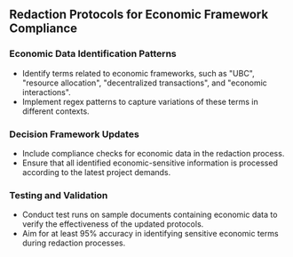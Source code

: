 ## Redaction Protocols for Economic Framework Compliance

### Economic Data Identification Patterns
- Identify terms related to economic frameworks, such as "UBC", "resource allocation", "decentralized transactions", and "economic interactions".
- Implement regex patterns to capture variations of these terms in different contexts.

### Decision Framework Updates
- Include compliance checks for economic data in the redaction process.
- Ensure that all identified economic-sensitive information is processed according to the latest project demands.

### Testing and Validation
- Conduct test runs on sample documents containing economic data to verify the effectiveness of the updated protocols.
- Aim for at least 95% accuracy in identifying sensitive economic terms during redaction processes.
